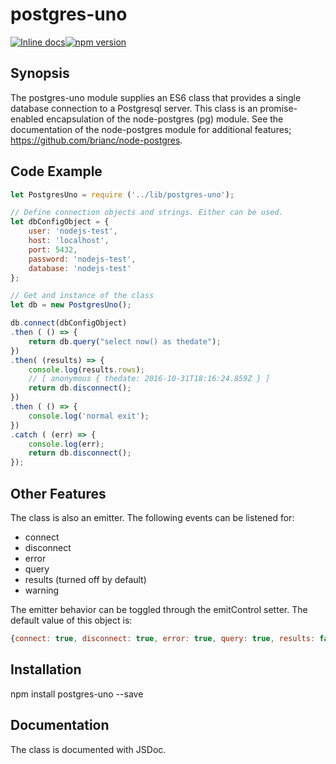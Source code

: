 postgres-uno
============

[![Inline docs](http://inch-ci.org/github/wildbillh/postgres-uno.svg?branch=master)](http://inch-ci.org/github/wildbillh/postgres-uno)[![npm version](https://badge.fury.io/js/postgres-uno.svg)](https://badge.fury.io/js/postges-uno)

Synopsis
---------
The postgres-uno module supplies an ES6 class that provides a single database
connection to a Postgresql server.
This class is an promise-enabled encapsulation of the node-postgres (pg) module.
See the documentation of the node-postgres module for additional features; https://github.com/brianc/node-postgres.

Code Example
-----------
```javascript
let PostgresUno = require ('../lib/postgres-uno');

// Define connection objects and strings. Either can be used.
let dbConfigObject = {
    user: 'nodejs-test',
    host: 'localhost',
    port: 5432,
    password: 'nodejs-test',
    database: 'nodejs-test'
};

// Get and instance of the class
let db = new PostgresUno();

db.connect(dbConfigObject)
.then ( () => {
    return db.query("select now() as thedate");
})
.then( (results) => {
    console.log(results.rows);
    // [ anonymous { thedate: 2016-10-31T18:16:24.859Z } ]
    return db.disconnect();
})
.then ( () => {
    console.log('normal exit');
})
.catch ( (err) => {
    console.log(err);
    return db.disconnect();
});
```

Other Features
--------------

The class is also an emitter. The following events can be listened for:
* connect
* disconnect
* error
* query
* results (turned off by default)
* warning

The emitter behavior can be toggled through the emitControl setter. The default value of this object is:
```javascript
{connect: true, disconnect: true, error: true, query: true, results: false, warning: true} 
```
Installation
------------
npm install postgres-uno --save

Documentation
-------------
The class is documented with JSDoc. 
